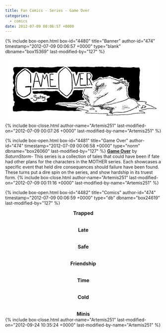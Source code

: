 ```yaml
---
title: Fan Comics - Series - Game Over
categories:
  - comics
date: 2012-07-09 00:06:57 +0000
---
```

{% include box-open.html box-id="4480" title="Banner" author-id="474" timestamp="2012-07-09 00:06:57 +0000" type="blank" dbname="box15369" last-modified-by="127" %}
<center>
<img src="/comics/series/gameover/gameoverbanner.png" />
</center>
{% include box-close.html author-name="Artemis251" last-modified-on="2012-07-09 00:07:26 +0000" last-modified-by-name="Artemis251" %}

{% include box-open.html box-id="4481" title="Game Over" author-id="474" timestamp="2012-07-09 00:06:58 +0000" type="norm" dbname="box26060" last-modified-by="127" %}
<b><u>Game Over</u></b> by <i>SaturnStorm</i>- This series is a collection of tales that could have been if fate had other plans for the characters in the MOTHER series. Each showcases a specific event that held dire consequences should failure have been found. These turns put a dire spin on the series, and show hardship in its truest form.
{% include box-close.html author-name="Artemis251" last-modified-on="2012-07-09 00:11:16 +0000" last-modified-by-name="Artemis251" %}

{% include box-open.html box-id="4482" title="Comics" author-id="474" timestamp="2012-07-09 00:06:59 +0000" type="db" dbname="box24619" last-modified-by="127" %}
<center><font size="3"><b>Trapped</b></font><br /><navigator search="`Content` LIKE 'gameover1%'" display="no" quantity="50" section="description" /><displaytor mode="list" /></center>
<br /><br />
<center><font size="3"><b>Late</b></font><br /><navigator search="`Content` LIKE 'gameover2%'" display="no" quantity="50" section="description" /><displaytor mode="list" /></center>
<br /><br />
<center><font size="3"><b>Safe</b></font><br /><navigator search="`Content` LIKE 'gameover3%'" display="no" quantity="50" section="description" /><displaytor mode="list" /></center>
<br /><br />
<center><font size="3"><b>Friendship</b></font><br /><navigator search="`Content` LIKE 'gameover4%'" display="no" quantity="50" section="description" /><displaytor mode="list" /></center>
<br /><br />
<center><font size="3"><b>Time</b></font><br /><navigator search="`Content` LIKE 'gameover5%'" display="no" quantity="50" section="description" /><displaytor mode="list" /></center>
<br /><br />
<center><font size="3"><b>Cold</b></font><br /><navigator search="`Content` LIKE 'gameover6%'" display="no" quantity="50" section="description" /><displaytor mode="list" /></center>
<br /><br />
<center><font size="3"><b>Minis</b></font><br /><navigator search="`Content` LIKE 'gameovermini%'" display="no" quantity="50" section="description" /><displaytor mode="list" /></center>
{% include box-close.html author-name="Artemis251" last-modified-on="2012-09-24 10:35:24 +0000" last-modified-by-name="Artemis251" %}
